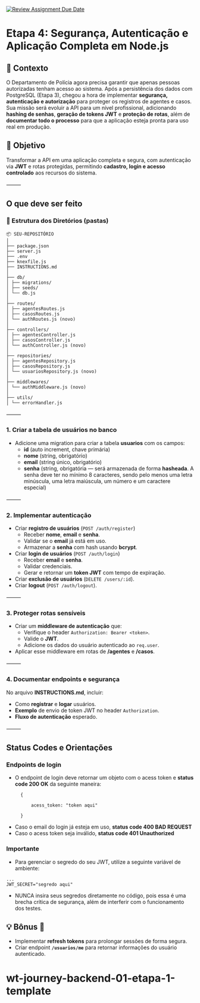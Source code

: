 [![Review Assignment Due Date](https://classroom.github.com/assets/deadline-readme-button-22041afd0340ce965d47ae6ef1cefeee28c7c493a6346c4f15d667ab976d596c.svg)](https://classroom.github.com/a/rskcst-g)
# Etapa 4: Segurança, Autenticação e Aplicação Completa em Node.js

## 🧩 Contexto
O Departamento de Polícia agora precisa garantir que apenas pessoas autorizadas tenham acesso ao sistema. Após a persistência dos dados com PostgreSQL (Etapa 3), chegou a hora de implementar **segurança, autenticação e autorização** para proteger os registros de agentes e casos.  
Sua missão será evoluir a API para um nível profissional, adicionando **hashing de senhas**, **geração de tokens JWT** e **proteção de rotas**, além de **documentar todo o processo** para que a aplicação esteja pronta para uso real em produção.

## 🎯 Objetivo
Transformar a API em uma aplicação completa e segura, com autenticação via **JWT** e rotas protegidas, permitindo **cadastro, login e acesso controlado** aos recursos do sistema.

⸻

## O que deve ser feito

### 📁 Estrutura dos Diretórios (pastas)
```
📦 SEU-REPOSITÓRIO
│
├── package.json
├── server.js
├── .env
├── knexfile.js
├── INSTRUCTIONS.md
│
├── db/
│ ├── migrations/
│ ├── seeds/
│ └── db.js
│
├── routes/
│ ├── agentesRoutes.js
│ ├── casosRoutes.js
│ └── authRoutes.js (novo)
│
├── controllers/
│ ├── agentesController.js
│ ├── casosController.js
│ └── authController.js (novo)
│
├── repositories/
│ ├── agentesRepository.js
│ ├── casosRepository.js
│ └── usuariosRepository.js (novo)
│
├── middlewares/
│ └── authMiddleware.js (novo)
│
├── utils/
│ └── errorHandler.js
```
⸻

### 1. Criar a tabela de usuários no banco
- Adicione uma migration para criar a tabela **usuarios** com os campos:
  - **id** (auto increment, chave primária)
  - **nome** (string, obrigatório)
  - **email** (string único, obrigatório)
  - **senha** (string, obrigatória — será armazenada de forma **hasheada**. A senha deve ter no mínimo 8 caracteres, sendo pelo menos uma letra minúscula, uma letra maiúscula, um número e um caractere especial)

⸻

### 2. Implementar autenticação
- Criar **registro de usuários** (`POST /auth/register`)
  - Receber **nome**, **email** e **senha**.
  - Validar se o **email** já está em uso.
  - Armazenar a **senha** com hash usando **bcrypt**.
- Criar **login de usuários** (`POST /auth/login`)
  - Receber **email** e **senha**.
  - Validar credenciais.
  - Gerar e retornar um **token JWT** com tempo de expiração.
- Criar **exclusão de usuários** (`DELETE /users/:id`).
- Criar **logout** (`POST /auth/logout`).

⸻

### 3. Proteger rotas sensíveis
- Criar um **middleware de autenticação** que:
  - Verifique o header `Authorization: Bearer <token>`.
  - Valide o **JWT**.
  - Adicione os dados do usuário autenticado ao `req.user`.
- Aplicar esse middleware em rotas de **/agentes** e **/casos**.

⸻

### 4. Documentar endpoints e segurança
No arquivo **INSTRUCTIONS.md**, incluir:
- Como **registrar** e **logar** usuários.
- **Exemplo** de envio de token JWT no header `Authorization`.
- **Fluxo de autenticação** esperado.

⸻
## Status Codes e Orientações
### Endpoints de login
- O endpoint de login deve retornar um objeto com o acess token e **status code 200 OK** da seguinte maneira:
  ```
    {

        acess_token: "token aqui"

    }
  ```
- Caso o email do login já esteja em uso, **status code 400 BAD REQUEST**
- Caso o acess token seja inválido, **status code 401 Unauthorized**

### Importante
- Para gerenciar o segredo do seu JWT, utilize a seguinte variável de ambiente:

```.env
...
JWT_SECRET="segredo aqui"
```

- NUNCA insira seus segredos diretamente no código, pois essa é uma brecha crítica de segurança, além de interferir com o funcionamento dos testes.

## 💡 Bônus 🌟
- Implementar **refresh tokens** para prolongar sessões de forma segura.
- Criar endpoint **`/usuarios/me`** para retornar informações do usuário autenticado.



# wt-journey-backend-01-etapa-1-template
